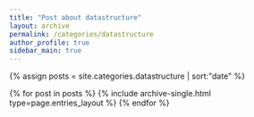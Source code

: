 ```yaml
---
title: "Post about datastructure"
layout: archive
permalink: /categories/datastructure
author_profile: true
sidebar_main: true
---
```


{% assign posts = site.categories.datastructure | sort:"date" %}

{% for post in posts %}
  {% include archive-single.html type=page.entries_layout %}
{% endfor %}
